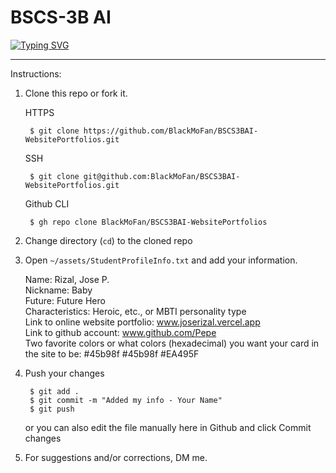 # BSCS-3B AI

[![Typing SVG](https://readme-typing-svg.demolab.com?font=Fira+Code&size=15&pause=1000&width=435&lines=Compilation+of+Personal+Website+Portfolios;Midterm+Requirement;Human+Computer+Interaction+(HCI))](https://git.io/typing-svg)

---

Instructions:
1. Clone this repo or fork it.

      HTTPS

        $ git clone https://github.com/BlackMoFan/BSCS3BAI-WebsitePortfolios.git

      SSH

        $ git clone git@github.com:BlackMoFan/BSCS3BAI-WebsitePortfolios.git

      Github CLI

        $ gh repo clone BlackMoFan/BSCS3BAI-WebsitePortfolios
    
2. Change directory (`cd`) to the cloned repo
3. Open `~/assets/StudentProfileInfo.txt` and add your information.

    Name: Rizal, Jose P.<br />
    Nickname: Baby<br />
    Future: Future Hero<br />
    Characteristics: Heroic, etc., or MBTI personality type<br />
    Link to online website portfolio:  www.joserizal.vercel.app<br />
    Link to github account: www.github.com/Pepe<br />
    Two favorite colors or what colors (hexadecimal) you want your card in the site to be: #45b98f #45b98f #EA495F<br />
    
4. Push your changes

        $ git add .
        $ git commit -m "Added my info - Your Name"
        $ git push
        
     or you can also edit the file manually here in Github and click Commit changes

5. For suggestions and/or corrections, DM me.
